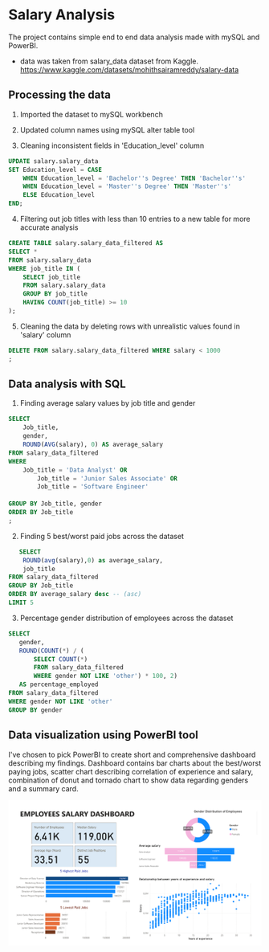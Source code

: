 # Salary Analysis
The project contains simple end to end data analysis made with mySQL and PowerBI.

* data was taken from salary_data dataset from Kaggle. https://www.kaggle.com/datasets/mohithsairamreddy/salary-data

## Processing the data
1. Imported the dataset to mySQL workbench
  
2. Updated column names using mySQL alter table tool
 
3. Cleaning inconsistent fields in 'Education_level' column
```sql
UPDATE salary.salary_data
SET Education_level = CASE 
    WHEN Education_level = 'Bachelor''s Degree' THEN 'Bachelor''s'
    WHEN Education_level = 'Master''s Degree' THEN 'Master''s'
    ELSE Education_level  
END;
```
4. Filtering out job titles with less than 10 entries to a new table for more accurate analysis 
```sql
CREATE TABLE salary.salary_data_filtered AS 
SELECT * 
FROM salary.salary_data 
WHERE job_title IN (
    SELECT job_title 
    FROM salary.salary_data 
    GROUP BY job_title 
    HAVING COUNT(job_title) >= 10
);
```
5. Cleaning the data by deleting rows with unrealistic values found in 'salary' column
```sql
DELETE FROM salary.salary_data_filtered WHERE salary < 1000
;
```
## Data analysis with SQL
1. Finding average salary values by job title and gender
```sql
SELECT 
	Job_title,
	gender,
	ROUND(AVG(salary), 0) AS average_salary
FROM salary_data_filtered
WHERE 
	Job_title = 'Data Analyst' OR
    	Job_title = 'Junior Sales Associate' OR
    	Job_title = 'Software Engineer'
   
GROUP BY Job_title, gender
ORDER BY Job_title
;
```
2. Finding 5 best/worst paid jobs across the dataset
```sql
   SELECT 
	ROUND(avg(salary),0) as average_salary,
	job_title
FROM salary_data_filtered
GROUP BY Job_title
ORDER BY average_salary desc -- (asc)
LIMIT 5
```
3. Percentage gender distribution of employees across the dataset
 ```sql
SELECT 
	gender,
	ROUND(COUNT(*) / (
		SELECT COUNT(*)
		FROM salary_data_filtered
        WHERE gender NOT LIKE 'other') * 100, 2)
    AS percentage_employed
FROM salary_data_filtered
WHERE gender NOT LIKE 'other'
GROUP BY gender 
  ```
## Data visualization using PowerBI tool

I've chosen to pick PowerBI to create short and comprehensive dashboard describing my findings. 
Dashboard contains bar charts about the best/worst paying jobs, scatter chart describing correlation of experience and salary,
combination of donut and tornado chart to show data regarding genders and a summary card.

![](Salarydashboard.png)

